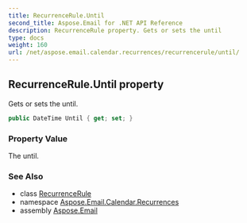 ```yaml
---
title: RecurrenceRule.Until
second_title: Aspose.Email for .NET API Reference
description: RecurrenceRule property. Gets or sets the until
type: docs
weight: 160
url: /net/aspose.email.calendar.recurrences/recurrencerule/until/
---
```

## RecurrenceRule.Until property

Gets or sets the until.

```csharp
public DateTime Until { get; set; }
```

### Property Value

The until.

### See Also

* class [RecurrenceRule](../)
* namespace [Aspose.Email.Calendar.Recurrences](../../recurrencerule/)
* assembly [Aspose.Email](../../../)


